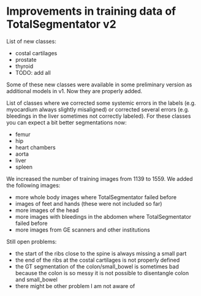 # Improvements in training data of TotalSegmentator v2

List of new classes:
* costal cartilages
* prostate
* thyroid
* TODO: add all

Some of these new classes were available in some preliminary version as additional models in v1. Now they are properly added.


List of classes where we corrected some systemic errors in the labels (e.g. myocardium always slightly misaligned) or corrected several errors (e.g. bleedings in the liver sometimes not correctly labeled). For these classes you can expect a bit better segmentations now:
* femur
* hip
* heart chambers
* aorta
* liver
* spleen


We increased the number of training images from 1139 to 1559. We added the following images:
* more whole body images where TotalSegmentator failed before 
* images of feet and hands  (these were not included so far)
* more images of the head
* more images with bleedings in the abdomen where TotalSegmentator failed before
* more images from GE scanners and other institutions


Still open problems:
* the start of the ribs close to the spine is always missing a small part
* the end of the ribs at the costal cartilages is not properly defined
* the GT segmentation of the colon/small_bowel is sometimes bad because the colon is so messy it is not possible to disentangle colon and small_bowel
* there might be other problem I am not aware of

